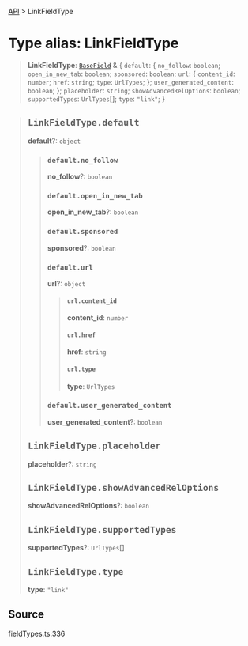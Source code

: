 [API](../index.md) > LinkFieldType

# Type alias: LinkFieldType

> **LinkFieldType**: [`BaseField`](type-alias.BaseField.md) & \{
  `default`: \{
    `no_follow`: `boolean`;
    `open_in_new_tab`: `boolean`;
    `sponsored`: `boolean`;
    `url`: \{
      `content_id`: `number`;
      `href`: `string`;
      `type`: `UrlTypes`;
    };
    `user_generated_content`: `boolean`;
  };
  `placeholder`: `string`;
  `showAdvancedRelOptions`: `boolean`;
  `supportedTypes`: `UrlTypes`[];
  `type`: `"link"`;
 }

> ## `LinkFieldType.default`
>
> **default**?: `object`
>
> > ### `default.no_follow`
> >
> > **no\_follow**?: `boolean`
> >
> > ### `default.open_in_new_tab`
> >
> > **open\_in\_new\_tab**?: `boolean`
> >
> > ### `default.sponsored`
> >
> > **sponsored**?: `boolean`
> >
> > ### `default.url`
> >
> > **url**?: `object`
> >
> > > #### `url.content_id`
> > >
> > > **content\_id**: `number`
> > >
> > > #### `url.href`
> > >
> > > **href**: `string`
> > >
> > > #### `url.type`
> > >
> > > **type**: `UrlTypes`
> > >
> > >
> >
> > ### `default.user_generated_content`
> >
> > **user\_generated\_content**?: `boolean`
> >
> >
>
> ## `LinkFieldType.placeholder`
>
> **placeholder**?: `string`
>
> ## `LinkFieldType.showAdvancedRelOptions`
>
> **showAdvancedRelOptions**?: `boolean`
>
> ## `LinkFieldType.supportedTypes`
>
> **supportedTypes**?: `UrlTypes`[]
>
> ## `LinkFieldType.type`
>
> **type**: `"link"`
>
>

## Source

fieldTypes.ts:336

